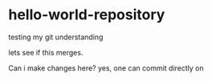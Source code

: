 # hello-world-repository
testing my git understanding


lets see if this merges.

Can i make changes here?
yes, one can commit directly on 